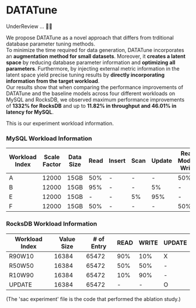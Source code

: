 # DATATune
UnderReview ... 😵‍💫

We propose DATATune as a novel approach that differs from trditional database parameter tuning methods.  
To minimize the time required for data generation, DATATune incorporates an **augmentation method for small datasets**. Moreover, it **creates a latent space** by reducing database parameter information and **optimizing all parameters**. Furthermore, by injecting external metric information in the latent space yield precise tuning results by **directly incorporating information from the target workload**.  
Our results show that when comparing the performance improvements of DATATune and the baseline models across four different workloads on MySQL and RocksDB, we observed maximum performance improvements of **1332% for RocksDB** and up to **11.82% in throughput and 46.01% in latency for MySQL**.


This is our experiment workload information.  
### MySQL Workload Information

| Workload Index | Scale Factor | Data Size | Read  | Insert | Scan | Update | Read Modify Write |
| -------------- | ------------ | --------- | ----- | ------ | ---- | ------ | ----------------- |
| A              | 12000        | 15GB      | 50%   | -      | -    | -      | 50%               |
| B              | 12000        | 15GB      | 95%   | -      | -    | 5%     | -                 |
| E              | 12000        | 15GB      | -     | -      | 5%   | 95%    | -                 |
| F              | 12000        | 15GB      | 50%   | -      | -    | -      | 50%               |


### RocksDB Workload Information

| Workload Index | Value Size | # of Entry | READ  | WRITE | UPDATE |
| -------------- | ---------- | ---------- | ----- | ----- | ------ |
| R90W10         | 16384      | 65472      | 90%   | 10%   | X      |
| R50W50         | 16384      | 65472      | 50%   | 50%   | -      |
| R10W90         | 16384      | 65472      | 10%   | 90%   | -      |
| UPDATE         | 16384      | 65472      | -     | -     | O      |



(The 'sac experiment' file is the code that performed the ablation study.)
